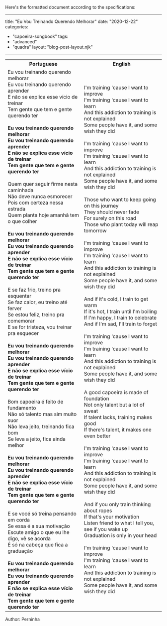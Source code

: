 Here's the formatted document according to the specifications:

---
title: "Eu Vou Treinando Querendo Melhorar"
date: "2020-12-22"
categories: 
  - "capoeira-songbook"
tags: 
  - "advanced"
  - "quadra"
layout: "blog-post-layout.njk"
---

<table class="capoeira-table">
    <tr class="header-row">
        <th>Portuguese</th>
        <th>English</th>
    </tr>
    <tr>
        <td>Eu vou treinando querendo melhorar<br>
Eu vou treinando querendo aprender<br>
E não se explica esse vício de treinar<br>
Tem gente que tem e gente querendo ter<br>
<br>
<strong>Eu vou treinando querendo melhorar<br>
Eu vou treinando querendo aprender<br>
E não se explica esse vício de treinar<br>
Tem gente que tem e gente querendo ter</strong><br>
<br>
Quem quer seguir firme nesta caminhada<br>
Não deve nunca esmorecer<br>
Pois com certeza nessa estrada<br>
Quem planta hoje amanhã tem o que colher<br>
<br>
<strong>Eu vou treinando querendo melhorar<br>
Eu vou treinando querendo aprender<br>
E não se explica esse vício de treinar<br>
Tem gente que tem e gente querendo ter</strong><br>
<br>
E se faz frio, treino pra esquentar<br>
Se faz calor, eu treino até ferver<br>
Se estou feliz, treino pra comemorar<br>
E se for tristeza, vou treinar pra esquecer<br>
<br>
<strong>Eu vou treinando querendo melhorar<br>
Eu vou treinando querendo aprender<br>
E não se explica esse vício de treinar<br>
Tem gente que tem e gente querendo ter</strong><br>
<br>
Bom capoeira é feito de fundamento<br>
Não só talento mas sim muito suor<br>
Não leva jeito, treinando fica bom<br>
Se leva a jeito, fica ainda melhor<br>
<br>
<strong>Eu vou treinando querendo melhorar<br>
Eu vou treinando querendo aprender<br>
E não se explica esse vício de treinar<br>
Tem gente que tem e gente querendo ter</strong><br>
<br>
E se vocé só treina pensando em corda<br>
Se essa é a sua motivação<br>
Escute amigo o que eu lhe digo, vê se acorda<br>
É só na cabeça que fica a graduação<br>
<br>
<strong>Eu vou treinando querendo melhorar<br>
Eu vou treinando querendo aprender<br>
E não se explica esse vício de treinar<br>
Tem gente que tem e gente querendo ter</strong></td>
        <td>I'm training 'cause I want to improve<br>
I'm training 'cause I want to learn<br>
And this addiction to training is not explained<br>
Some people have it, and some wish they did<br>
<br>
I'm training 'cause I want to improve<br>
I'm training 'cause I want to learn<br>
And this addiction to training is not explained<br>
Some people have it, and some wish they did<br>
<br>
Those who want to keep going on this journey<br>
They should never fade<br>
For surely on this road<br>
Those who plant today will reap tomorrow<br>
<br>
I'm training 'cause I want to improve<br>
I'm training 'cause I want to learn<br>
And this addiction to training is not explained<br>
Some people have it, and some wish they did<br>
<br>
And if it's cold, I train to get warm<br>
If it's hot, I train until I'm boiling<br>
If I'm happy, I train to celebrate<br>
And if I'm sad, I'll train to forget<br>
<br>
I'm training 'cause I want to improve<br>
I'm training 'cause I want to learn<br>
And this addiction to training is not explained<br>
Some people have it, and some wish they did<br>
<br>
A good capoeira is made of foundation<br>
Not only talent but a lot of sweat<br>
If talent lacks, training makes good<br>
If there's talent, it makes one even better<br>
<br>
I'm training 'cause I want to improve<br>
I'm training 'cause I want to learn<br>
And this addiction to training is not explained<br>
Some people have it, and some wish they did<br>
<br>
And if you only train thinking about ropes<br>
If that's your motivation<br>
Listen friend to what I tell you, see if you wake up<br>
Graduation is only in your head<br>
<br>
I'm training 'cause I want to improve<br>
I'm training 'cause I want to learn<br>
And this addiction to training is not explained<br>
Some people have it, and some wish they did</td>
    </tr>
</table>

<figcaption>
Author: Perninha
</figcaption>